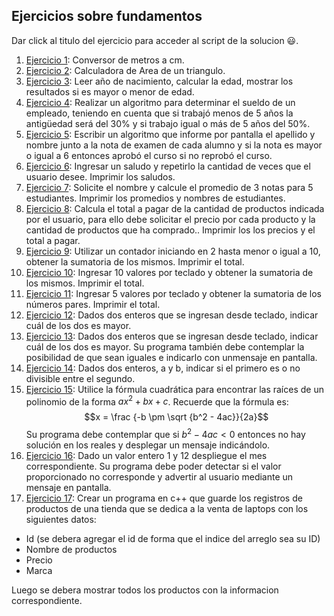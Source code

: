## Ejercicios sobre fundamentos

Dar click al titulo del ejercicio para acceder al script de la solucion 😃.

1. [Ejercicio 1](/Scripts/main7.cpp): Conversor de metros a cm.
2. [Ejercicio 2](/Scripts/main8.cpp): Calculadora de Area de un triangulo.
3. [Ejercicio 3](/Scripts/main9.cpp): Leer año de nacimiento, calcular la edad, mostrar los resultados si es mayor o menor de edad.
4. [Ejercicio 4](/Scripts/main10.cpp): Realizar un algoritmo para determinar el sueldo de un empleado, teniendo en cuenta que si trabajó menos de 5 años la antigüedad será del 30% y si trabajo igual o más de 5 años del 50%.
5. [Ejercicio 5](/Scripts/main11.cpp): Escribir un algoritmo que informe por pantalla el apellido y nombre junto a la nota de examen de cada alumno y si la nota es mayor o igual a 6 entonces aprobó el curso si no reprobó el curso.
6. [Ejercicio 6](/Scripts/main12.cpp): Ingresar un saludo y repetirlo la cantidad de veces que el usuario desee. Imprimir los saludos.
7. [Ejercicio 7](/Scripts/main13.cpp): Solicite el nombre y calcule el promedio de 3 notas para 5 estudiantes. Imprimir los promedios y nombres de estudiantes.
8. [Ejercicio 8](/Scripts/main14.cpp): Calcula el total a pagar de la cantidad de productos indicada por el usuario, para ello debe solicitar el precio por cada producto y la cantidad de productos que ha comprado.. Imprimir los los precios y el total a pagar.
9. [Ejercicio 9](/Scripts/main15.cpp): Utilizar un contador iniciando en 2 hasta menor o igual a 10, obtener la sumatoria de los mismos. Imprimir el total.
10. [Ejercicio 10](/Scripts/main16.cpp): Ingresar 10 valores por teclado y obtener la sumatoria de los mismos. Imprimir el total.
11. [Ejercicio 11](/Scripts/main17.cpp): Ingresar 5 valores por teclado y obtener la sumatoria de los números pares. Imprimir el total.
12. [Ejercicio 12](/Scripts/main18.cpp): Dados dos enteros que se ingresan desde teclado, indicar cuál de los dos es mayor.
13. [Ejercicio 13](/Scripts/main19.cpp): Dados dos enteros que se ingresan desde teclado, indicar cuál de los dos es mayor. Su
programa también debe contemplar la posibilidad de que sean iguales e indicarlo con unmensaje en pantalla.
14. [Ejercicio 14](/Scripts/main20.cpp): Dados dos enteros, a y b, indicar si el primero es o no divisible entre el segundo.
15. [Ejercicio 15](/Scripts/main21.cpp): Utilice la fórmula cuadrática para encontrar las raíces de un polinomio de la forma
$ax^2+bx+c$. Recuerde que la fórmula es:
    $$x = \frac {-b \pm \sqrt {b^2 - 4ac}}{2a}$$ 
Su programa debe contemplar que si $b^2-4ac < 0$ entonces no hay solución en los reales y desplegar un mensaje indicándolo. 
16. [Ejercicio 16](/Scripts/main22.cpp): Dado un valor entero 1 y 12 despliegue el mes correspondiente. Su programa debe poder
detectar si el valor proporcionado no corresponde y advertir al usuario mediante un mensaje en pantalla.
17. [Ejercicio 17](/Scripts/main63.cpp): Crear un programa en c++ que guarde los registros de productos de una tienda que se dedica  a la venta de laptops con los siguientes datos:

- Id (se debera agregar el id de forma que el indice del arreglo sea su ID)
- Nombre de productos
- Precio
- Marca

Luego se debera mostrar todos los productos con la informacion correspondiente.